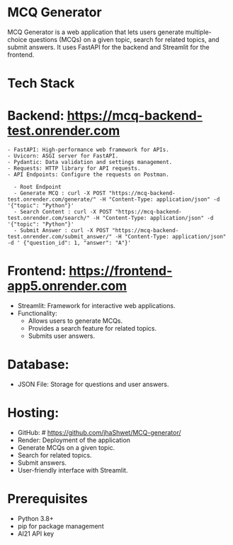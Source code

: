 # MCQ Generator 

MCQ Generator is a web application that lets users generate multiple-choice questions (MCQs) on a given topic, search for related topics, and submit answers. It uses FastAPI for the backend and Streamlit for the frontend.

# Tech Stack

   # Backend: https://mcq-backend-test.onrender.com

    - FastAPI: High-performance web framework for APIs.
    - Uvicorn: ASGI server for FastAPI.
    - Pydantic: Data validation and settings management.
    - Requests: HTTP library for API requests.
    - API Endpoints: Configure the requests on Postman.

      - Root Endpoint
      - Generate MCQ : curl -X POST "https://mcq-backend-test.onrender.com/generate/" -H "Content-Type: application/json" -d '{"topic": "Python"}'
      - Search Content : curl -X POST "https://mcq-backend-test.onrender.com/search/" -H "Content-Type: application/json" -d '{"topic": "Python"}'
      - Submit Answer : curl -X POST "https://mcq-backend-test.onrender.com/submit_answer/" -H "Content-Type: application/json" -d ' {"question_id": 1, "answer": "A"}'

 # Frontend: https://frontend-app5.onrender.com

   - Streamlit: Framework for interactive web applications.
   - Functionality:
      - Allows users to generate MCQs.
      - Provides a search feature for related topics.
      - Submits user answers.
        
# Database:

   - JSON File: Storage for questions and user answers.

# Hosting:

- GitHub: # https://github.com/jhaShwet/MCQ-generator/
- Render: Deployment of the application
- Generate MCQs on a given topic.
- Search for related topics.
- Submit answers.
- User-friendly interface with Streamlit.

# Prerequisites
- Python 3.8+
- pip for package management
- AI21 API key
